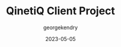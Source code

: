 ---
layout: game
title:  "QinetiQ Client Project"
type: "Game Development Blog"
color: "background-color: seagreen"
summary: "Client project leveraging VR and XR technologies through the Meta Quest 2 headset."
author: georgekendry
date: '2023-05-05'
category: ['professional-work','featured']
thumbnail:
keywords: C#, Unity, Virtual Reality
permalink: /games/qinetiq-client-project/
usemathjax: true
genre: ['C#', 'Unity', 'VR', 'XR']
browser_playable: false
hidden: true
heading: 
icon: 
showreel:
itch: 
isgameembed: false
gameembed: 
hasNDA: true
status: "Complete"
projecttype: "Client Project"
languagesused: ['C#']
tools: ['Unity']
roles: ['Lead Programmer']
main-role: "Programmer"
credits: ['George Kendry','Hayley Leadbeater','Nikolay Sotirov','Morgan Umbers','Josh Bowker','Auguste Lubickaite','Josh Ashley','Josh Cursley']
screenshots: false
description: <ul> 
                <li>Responsible for development of main mechanics and systems</li>
                <li>Implemented menu and gameplay UI</li>
                <li>Worked on a variety of disciplines within the team</li>
             </ul>
further_info: true
further_info_tag: ps5
further_info_page: nda_popup.html
---